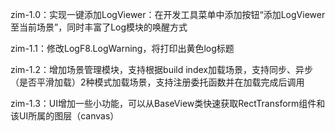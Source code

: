 zim-1.0：实现一键添加LogViewer：在开发工具菜单中添加按钮“添加LogViewer至当前场景”，同时丰富了Log模块的唤醒方式

zim-1.1：修改LogF8.LogWarning，将打印出黄色log标题

zim-1.2：增加场景管理模块，支持根据build index加载场景，支持同步、异步（是否平滑加载）2种模式加载场景，支持注册委托函数并在加载完成后调用

zim-1.3：UI增加一些小功能，可以从BaseView类快速获取RectTransform组件和该UI所属的图层（canvas）